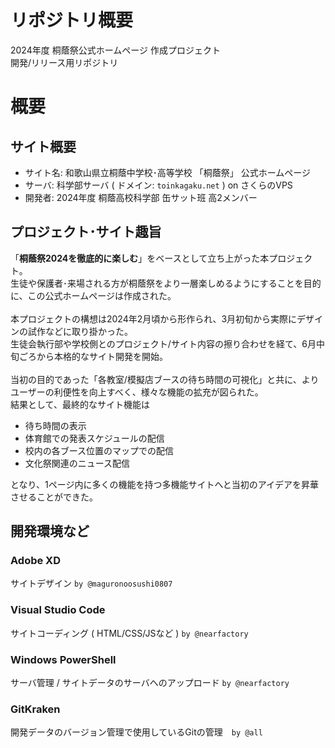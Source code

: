 # リポジトリ概要
2024年度 桐蔭祭公式ホームページ 作成プロジェクト<br>
開発/リリース用リポジトリ<br>

# 概要
## サイト概要
- サイト名: 和歌山県立桐蔭中学校･高等学校 「桐蔭祭」 公式ホームページ
- サーバ: 科学部サーバ ( ドメイン: `toinkagaku.net` ) on さくらのVPS
- 開発者: 2024年度 桐蔭高校科学部 缶サット班 高2メンバー

## プロジェクト･サイト趣旨
「**桐蔭祭2024を徹底的に楽しむ**」をベースとして立ち上がった本プロジェクト。<br>
生徒や保護者･来場される方が桐蔭祭をより一層楽しめるようにすることを目的に、この公式ホームページは作成された。<br><br>
本プロジェクトの構想は2024年2月頃から形作られ、3月初旬から実際にデザインの試作などに取り掛かった。<br>
生徒会執行部や学校側とのプロジェクト/サイト内容の擦り合わせを経て、6月中旬ごろから本格的なサイト開発を開始。<br><br>
当初の目的であった「各教室/模擬店ブースの待ち時間の可視化」と共に、よりユーザーの利便性を向上すべく、様々な機能の拡充が図られた。<br>
結果として、最終的なサイト機能は<br>

  - 待ち時間の表示
  - 体育館での発表スケジュールの配信
  - 校内の各ブース位置のマップでの配信
  - 文化祭関連のニュース配信

となり、1ページ内に多くの機能を持つ多機能サイトへと当初のアイデアを昇華させることができた。

## 開発環境など
### Adobe XD
サイトデザイン `by @maguronoosushi0807`
### Visual Studio Code
サイトコーディング ( HTML/CSS/JSなど ) `by @nearfactory`
### Windows PowerShell
サーバ管理 / サイトデータのサーバへのアップロード `by @nearfactory`
### GitKraken
開発データのバージョン管理で使用しているGitの管理　`by @all`
